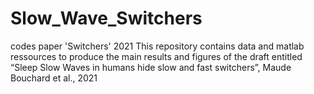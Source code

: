 # Slow_Wave_Switchers
codes paper 'Switchers' 2021
This repository contains data and matlab ressources to produce
the main results and figures of the draft entitled 
“Sleep Slow Waves in humans hide slow and fast
switchers”, Maude Bouchard et al., 2021
